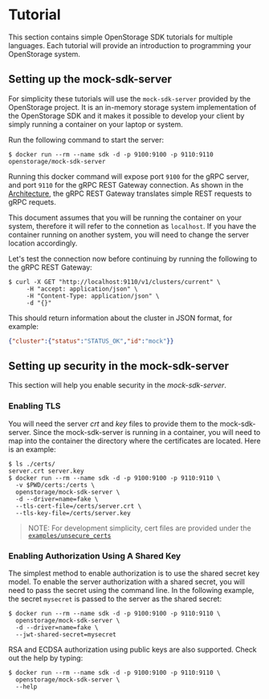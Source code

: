 # Tutorial

This section contains simple OpenStorage SDK tutorials for multiple
languages. Each tutorial will provide an introduction to programming
your OpenStorage system.

## Setting up the mock-sdk-server
For simplicity these tutorials will use the `mock-sdk-server` provided by the
OpenStorage project. It is an in-memory storage system implementation of the
OpenStorage SDK and it makes it possible to develop your client by simply
running a container on your laptop or system.

Run the following command to start the server:

```
$ docker run --rm --name sdk -d -p 9100:9100 -p 9110:9110 openstorage/mock-sdk-server
```

Running this docker command will expose port `9100` for the gRPC server, and
port `9110` for the gRPC REST Gateway connection. As shown in the [Architecture](arch.md),
the gRPC REST Gateway translates simple REST requests to gRPC requets.

This document assumes that you will be running the container on your system,
therefore it will refer to the connetion as `localhost`. If you have the container
running on another system, you will need to change the server location
accordingly.

Let's test the connection now before continuing by running the following to the
gRPC REST Gateway:

```
$ curl -X GET "http://localhost:9110/v1/clusters/current" \
     -H "accept: application/json" \
	 -H "Content-Type: application/json" \
	 -d "{}"
```

This should return information about the cluster in JSON format, for example:

```json
{"cluster":{"status":"STATUS_OK","id":"mock"}}
```

## Setting up security in the mock-sdk-server
This section will help you enable security in the _mock-sdk-server_.

### Enabling TLS
You will need the server _crt_ and _key_ files to provide them to the
mock-sdk-server. Since the mock-sdk-server is running in a container, you
will need to map into the container the directory where the certificates are
located. Here is an example:

```
$ ls ./certs/
server.crt server.key
$ docker run --rm --name sdk -d -p 9100:9100 -p 9110:9110 \
  -v $PWD/certs:/certs \
  openstorage/mock-sdk-server \
  -d --driver=name=fake \
  --tls-cert-file=/certs/server.crt \
  --tls-key-file=/certs/server.key
```

> NOTE: For development simplicity, cert files are provided under the
  [`examples/unsecure_certs`](https://github.com/libopenstorage/libopenstorage.github.io/tree/master/examples/unsecure_certs)

### Enabling Authorization Using A Shared Key
The simplest method to enable authorization is to use the shared secret key
model. To enable the server authorization with a shared secret, you will need
to pass the secret using the command line. In the following example, the secret
`mysecret` is passed to the server as the shared secret:

```
$ docker run --rm --name sdk -d -p 9100:9100 -p 9110:9110 \
  openstorage/mock-sdk-server \
  -d --driver=name=fake \
  --jwt-shared-secret=mysecret
```

RSA and ECDSA authorization using public keys are also supported. Check
out the help by typing:

```
$ docker run --rm --name sdk -d -p 9100:9100 -p 9110:9110 \
  openstorage/mock-sdk-server \
  --help
```